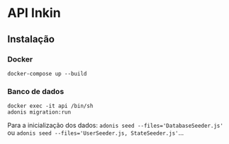 # API Inkin

## Instalação
### Docker
`docker-compose up --build`

### Banco de dados
```
docker exec -it api /bin/sh
adonis migration:run
```

Para a inicialização dos dados:
`adonis seed --files='DatabaseSeeder.js'` ou `adonis seed --files='UserSeeder.js, StateSeeder.js'`...

